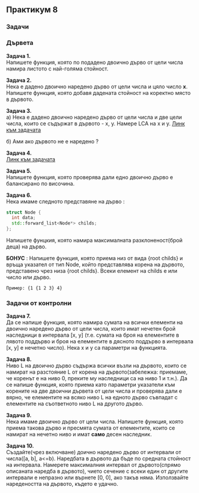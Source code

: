 ## Практикум 8
### Задачи
### Дървета

<b>Задача 1.</b>  
Напишете функция, която по подадено двоично дърво от цели числа намира листото с най-голяма стойност.  

<b>Задача 2.</b>   
Нека е дадено двоично наредено дърво от цели числа и цяло число <b>x</b>. Напишете функция, която добавя дадената стойност на коректно място в дървото.

<b>Задача 3.</b>     
а) Нека е дадено двоично наредено дърво от цели числа и две цели числа, които се съдържат в дървото - x, y. Намере LCA на x и y.
[Линк към задачата](https://www.hackerrank.com/challenges/binary-search-tree-lowest-common-ancestor/problem)  

б) Ами ако дървото не е наредено ?

<b>Задача 4.</b>  
[Линк към задачата](https://www.hackerrank.com/challenges/tree-huffman-decoding/problem)

<b>Задача 5.</b>  
Напишете функция, която проверява дали едно двоично дърво е балансирано по височина.

<b>Задача 6.</b>  
Нека имаме следното представяне на дърво :  

```cpp
struct Node {
  int data;
  std::forward_list<Node*> childs;
};
```
Напишете фунцкия, която намира максималната разклоненост(брой деца) на дърво.

<b>БОНУС</b> : Напишете функция, която приема низ от вида {root childs} и връща указател от тип Node, който представлява корена на дървото, представено чрез низа {root childs}.
Всеки елемент на childs  е или число или дърво.
```
Пример: {1 {1 2 3} 4}
```

### Задачи от контролни 

<b>Задача 7.</b>  
Да се напише функция, която намира сумата на всички елементи на двоично наредено дърво от цели числа, които имат нечетен брой наследници в интервала [x, y]
(т.е. сумата на броя на елементите в лявото поддърво и броя на елементите в дясното поддърво в интервала [x, y] е нечетно число).
Нека x и y са параметри на функцията.

<b>Задача 8.</b>  
Ниво L на двоично дърво съдържа всички възли на дървото, които се намират на разстояние L от корена на дървото(забележка: приемаме, че коренът е на ниво 0, 
преките му наследници са на ниво 1 и т.н.). Да се напише функция, която приема като параметри указатели към корените на две двоични дървета от цели числа
и проверява дали е вярно, че елементите на всяко ниво L на едното дърво съвпадат с елементите на съответното ниво L на другото дърво.

<b>Задача 9.</b>  
Нека имаме двоично дърво от цели числа. Напишете функция, която приема такова дърво и пресмята сумата от елементите,
които се намират на нечетно ниво и имат <b>само</b> десен наследник.

<b>Задача 10.</b>  
Създайте(чрез включване) доично наредено дърво от интервали от числа([a, b], a<=b). Наредбата в дървото да бъде по средната стойност на интервала.
Намерете максималния интервал от дървото(спрямо описаната наредба в дървото), чието сечение с всеки един от другите интервали е непразно или върнете [0, 0], ако такъв няма.
Използвайте наредеността на дървото, където е удачно.
